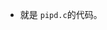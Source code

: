 <!--
 * @Author: xueliang 
 * @Date: 2020-12-15 16:18:20
 * @LastEditTime: 2020-12-15 16:19:02
 * @FilePath: /c_demo/IPC/02_pipe_d/README.md
-->
- 就是 ```pipd.c```的代码。
